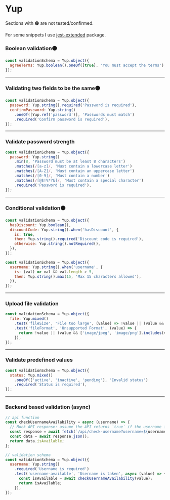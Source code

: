 # Yup

Sections with 🟠 are not tested/confirmed.

For some snippets I use [jest-extended](https://www.npmjs.com/package/jest-extended) package.


### Boolean validation🟠

```js
const validationSchema = Yup.object({
  agreeTerms: Yup.boolean().oneOf([true], 'You must accept the terms'),
});
```

***

### Validating two fields to be the same🟠

```js
const validationSchema = Yup.object({
  password: Yup.string().required('Password is required'),
  confirmPassword: Yup.string()
    .oneOf([Yup.ref('password')], 'Passwords must match')
    .required('Confirm password is required'),
});
```

***

### Validate password strength

```js
const validationSchema = Yup.object({
  password: Yup.string()
    .min(8, 'Password must be at least 8 characters')
    .matches(/[a-z]/, 'Must contain a lowercase letter')
    .matches(/[A-Z]/, 'Must contain an uppercase letter')
    .matches(/[0-9]/, 'Must contain a number')
    .matches(/[@$!%*?&]/, 'Must contain a special character')
    .required('Password is required'),
});
```

***

### Conditional validation🟠

```js
const validationSchema = Yup.object({
  hasDiscount: Yup.boolean(),
  discountCode: Yup.string().when('hasDiscount', {
    is: true,
    then: Yup.string().required('Discount code is required'),
    otherwise: Yup.string().notRequired(),
  }),
});
```

```js
const validationSchema = Yup.object({
  username: Yup.string().when('username', {
    is: (val) => val && val.length > 5,
    then: Yup.string().max(15, 'Max 15 characters allowed'),
  }),
});
```

***

### Upload file validation

```js
const validationSchema = Yup.object({
  file: Yup.mixed()
    .test('fileSize', 'File too large', (value) => !value || (value && value.size <= 2000000)) // 2MB
    .test('fileFormat', 'Unsupported Format', (value) => {
      return !value || (value && ['image/jpeg', 'image/png'].includes(value.type))
    }),
});
```

***

### Validate predefined values

```js
const validationSchema = Yup.object({
  status: Yup.mixed()
    .oneOf(['active', 'inactive', 'pending'], 'Invalid status')
    .required('Status is required'),
});
```

***

### Backend based validation (async)

```js
// api function
const checkUsernameAvailability = async (username) => {
  // Mock API response: assume the API returns `true` if the username is available
  const response = await fetch(`/api/check-username?username=${username}`);
  const data = await response.json();
  return data.isAvailable;
};

// validation schema
const validationSchema = Yup.object({
  username: Yup.string()
    .required('Username is required')
    .test('username-available', 'Username is taken', async (value) => {
      const isAvailable = await checkUsernameAvailability(value);
      return isAvailable;
    }),
});
```
